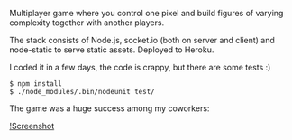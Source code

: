 Multiplayer game where you control one pixel and build figures of varying
complexity together with another players.

The stack consists of Node.js, socket.io (both on server and client) and
node-static to serve static assets. Deployed to Heroku.

I coded it in a few days, the code is crappy, but there are some tests :)

```
$ npm install
$ ./node_modules/.bin/nodeunit test/
```

The game was a huge success among my coworkers:

[!Screenshot](https://raw.github.com/galymzhan/pixelcrowd/master/pixelcrowd/game.png "Screenshot")

